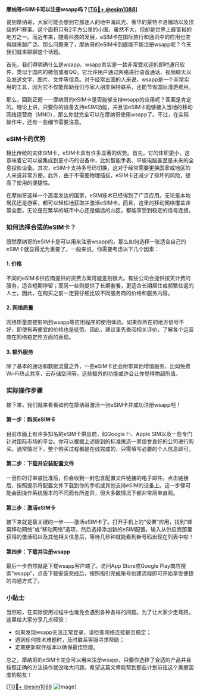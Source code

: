 **摩纳哥eSIM卡可以注册wsapp吗？[[TG💪+ @esim1088](https://t.me/s/esim1088)]**

说到摩纳哥，大家可能会想到它那迷人的地中海风光、奢华的蒙特卡洛赌场以及顶级的F1赛事。这个面积只有2平方公里的小国，虽然不大，但却是世界上最富裕的地方之一。而近年来，随着科技的发展，eSIM卡在国际旅行和通讯中的应用也变得越来越广泛。那么问题来了，摩纳哥的eSIM卡到底能不能注册wsapp呢？今天我们就来聊聊这个话题。

首先，我们得明确什么是wsapp。wsapp其实是一款非常受欢迎的即时通讯软件，类似于国内的微信或者QQ。它允许用户通过网络进行语音通话、视频聊天以及发送文字、图片、文件等信息。对于经常出国的人来说，wsapp是一个非常实用的工具，因为它不仅能帮助我们与家人朋友保持联系，还能节省国际漫游费用。

那么，回到正题——摩纳哥的eSIM卡是否能够支持wsapp的应用呢？答案是肯定的。理论上讲，只要你的设备支持eSIM功能，并且该eSIM卡能够接入当地的移动网络运营商（MNO），那么你就完全可以在摩纳哥使用wsapp了。不过，在实际操作中，还有一些细节需要注意。

### eSIM卡的优势

相比传统的实体SIM卡，eSIM卡具有许多显著的优势。首先，它的体积更小，这意味着它可以被集成到更小巧的设备中，比如智能手表、平板电脑甚至是未来的全息投影设备。其次，eSIM卡支持多号码切换，这对于经常需要更换国家或地区的人来说非常方便。此外，由于不需要物理插拔，eSIM卡还减少了损坏的风险，提高了使用的便捷性。

在摩纳哥这样一个高度发达的国家，eSIM技术已经得到了广泛应用。无论是本地居民还是游客，都可以轻松地获取并激活eSIM卡。而且，这里的移动网络覆盖非常全面，无论是在繁华的城市中心还是偏远的山区，都能享受到稳定的信号连接。

### 如何选择合适的eSIM卡？

既然摩纳哥的eSIM卡是可以用来注册wsapp的，那么如何选择一张适合自己的eSIM卡就显得尤为重要了。一般来说，你需要考虑以下几个因素：

#### 1. **价格**
   不同的eSIM卡供应商提供的资费方案可能差别很大。有些公司会提供按天计费的服务，适合短期停留；而另一些则提供了长期套餐，更适合长期居住或频繁往返的人士。因此，在购买之前一定要仔细比较不同服务商的价格和服务内容。

#### 2. **网络质量**
   网络质量直接影响到wsapp等应用程序的使用体验。如果你所在的地方信号不好，即使有再便宜的价格也是徒劳。因此，建议事先查阅相关评价，了解各个运营商在网络稳定性方面的表现。

#### 3. **额外服务**
   除了基本的通话和数据流量之外，一些eSIM卡还会附带其他增值服务，比如免费Wi-Fi热点共享、云存储空间等。这些额外的功能或许会让你觉得物超所值。

### 实际操作步骤

接下来，我们就来看看如何在摩纳哥激活一张eSIM卡并成功注册wsapp吧！

#### 第一步：购买eSIM卡
目前市面上有许多知名的eSIM卡供应商，如Google Fi、Apple SIM以及一些专门针对国际市场的平台。你可以根据上述提到的标准挑选一家信誉良好的公司进行购买。通常情况下，整个购买过程都是在线完成的，只需填写必要的个人信息即可。

#### 第二步：下载并安装配置文件
一旦你的订单被批准后，你会收到一封包含配置文件链接的电子邮件。点击链接后，按照提示将配置文件下载到你的手机或其他支持eSIM的设备上。这一步骤可能会因操作系统版本的不同而有所差异，但大多数情况下都非常简单直观。

#### 第三步：激活eSIM卡
接下来就是最关键的一步——激活eSIM卡了。打开手机上的“设置”应用，找到“蜂窝移动网络”或“移动网络”选项，然后选择添加新的eSIM配置。输入从供应商那里获得的激活码以及其他相关信息后，等待几秒钟就能看到新号码出现在列表中啦！

#### 第四步：下载并注册wsapp
最后一步自然就是下载wsapp客户端了。访问App Store或Google Play商店搜索“wsapp”，点击下载安装完成后，按照指引完成账号创建流程即可开始享受便捷的沟通方式了。

### 小贴士

当然啦，在实际使用过程中也难免会遇到各种各样的问题。为了让大家少走弯路，这里给大家分享几点经验：

- 如果发现wsapp无法正常登录，请检查网络连接是否稳定；
- 遇到任何技术难题时，及时联系客服寻求帮助；
- 定期更新软件版本以确保最佳性能。

总之，摩纳哥的eSIM卡完全可以用来注册wsapp，只要你选择了合适的产品并且按照正确的方法操作就没啥大问题。希望这篇文章能帮到那些计划前往这个美丽国度的朋友！

[[TG💪+ @esim1088](https://t.me/s/esim1088) ![Image](https://i.postimg.cc/4NQfJmqS/Snipaste-2025-05-13-00-14-12.png)]